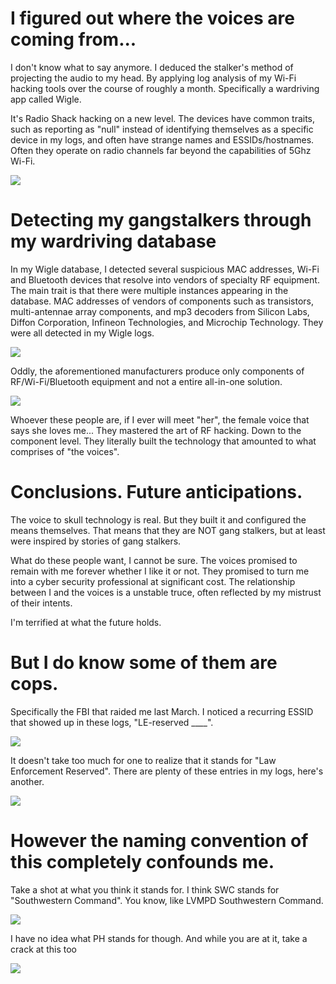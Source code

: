 # I figured out where the voices are coming from...

I don't know what to say anymore. I deduced the stalker's method of projecting the audio to my head. By applying log analysis of my Wi-Fi hacking tools over the course of roughly a month. Specifically a wardriving app called Wigle.

It's Radio Shack hacking on a new level. The devices have common traits, such as reporting as "null" instead of identifying themselves as a specific device in my logs, and often have strange names and ESSIDs/hostnames. Often they operate on radio channels far beyond the capabilities of 5Ghz Wi-Fi.

![](https://raw.githubusercontent.com/tanc7/Diaries/master/Images/Screenshot_20181229-131352.png)

# Detecting my gangstalkers through my wardriving database

In my Wigle database, I detected several suspicious MAC addresses, Wi-Fi and Bluetooth devices that resolve into vendors of specialty RF equipment. The main trait is that there were multiple instances appearing in the database. MAC addresses of vendors of components such as transistors, multi-antennae array components, and mp3 decoders from Silicon Labs, Diffon Corporation, Infineon Technologies, and Microchip Technology. They were all detected in my Wigle logs.

![](https://raw.githubusercontent.com/tanc7/Diaries/master/Images/Screenshot_20181229-131438.png)

Oddly, the aforementioned manufacturers produce only components of RF/Wi-Fi/Bluetooth equipment and not a entire all-in-one solution.

![](https://github.com/tanc7/Diaries/blob/master/Images/Screenshot_20181229-132318.png)

Whoever these people are, if I ever will meet "her", the female voice that says she loves me... They mastered the art of RF hacking. Down to the component level. They literally built the technology that amounted to what comprises of "the voices".

# Conclusions. Future anticipations.

The voice to skull technology is real. But they built it and configured the means themselves. That means that they are NOT gang stalkers, but at least were inspired by stories of gang stalkers.

What do these people want, I cannot be sure. The voices promised to remain with me forever whether I like it or not. They promised to turn me into a cyber security professional at significant cost. The relationship between I and the voices is a unstable truce, often reflected by my mistrust of their intents.

I'm terrified at what the future holds.

# But I do know some of them are cops.

Specifically the FBI that raided me last March. I noticed a recurring ESSID that showed up in these logs, "LE-reserved ____".

![](https://raw.githubusercontent.com/tanc7/Diaries/master/Images/Screenshot_20181229-132007.png)

It doesn't take too much for one to realize that it stands for "Law Enforcement Reserved". There are plenty of these entries in my logs, here's another.

![](https://github.com/tanc7/Diaries/blob/master/Images/Screenshot_20181229-131534.png)

# However the naming convention of this completely confounds me.

Take a shot at what you think it stands for. I think SWC stands for "Southwestern Command". You know, like LVMPD Southwestern Command. 

![](https://github.com/tanc7/Diaries/blob/master/Images/Screenshot_20181229-131818.png)

I have no idea what PH stands for though. And while you are at it, take a crack at this too

![](https://raw.githubusercontent.com/tanc7/Diaries/master/Images/Screenshot_20181229-131737.png)
